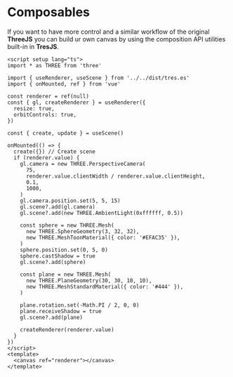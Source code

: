 <script setup>
  import Composables from '../../examples/Composables.vue'
</script>

# Composables

<Composables />

If you want to have more control and a similar workflow of the original **ThreeJS** you can build ur own canvas by using the composition API utilities built-in in **TresJS**.

```vue
<script setup lang="ts">
import * as THREE from 'three'

import { useRenderer, useScene } from '../../dist/tres.es'
import { onMounted, ref } from 'vue'

const renderer = ref(null)
const { gl, createRenderer } = useRenderer({
  resize: true,
  orbitControls: true,
})

const { create, update } = useScene()

onMounted(() => {
  create({}) // Create scene
  if (renderer.value) {
    gl.camera = new THREE.PerspectiveCamera(
      75,
      renderer.value.clientWidth / renderer.value.clientHeight,
      0.1,
      1000,
    )
    gl.camera.position.set(5, 5, 15)
    gl.scene?.add(gl.camera)
    gl.scene?.add(new THREE.AmbientLight(0xffffff, 0.5))

    const sphere = new THREE.Mesh(
      new THREE.SphereGeometry(3, 32, 32),
      new THREE.MeshToonMaterial({ color: '#EFAC35' }),
    )
    sphere.position.set(0, 5, 0)
    sphere.castShadow = true
    gl.scene?.add(sphere)

    const plane = new THREE.Mesh(
      new THREE.PlaneGeometry(30, 30, 10, 10),
      new THREE.MeshStandardMaterial({ color: '#444' }),
    )

    plane.rotation.set(-Math.PI / 2, 0, 0)
    plane.receiveShadow = true
    gl.scene?.add(plane)

    createRenderer(renderer.value)
  }
})
</script>
<template>
  <canvas ref="renderer"></canvas>
</template>
```
